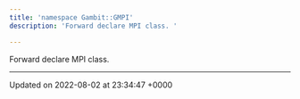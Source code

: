 ```yaml
---
title: 'namespace Gambit::GMPI'
description: 'Forward declare MPI class. '

---
```







Forward declare MPI class. 






-------------------------------

Updated on 2022-08-02 at 23:34:47 +0000